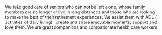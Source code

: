 We take good care of seniors who can not be left alone, whose family members are no longer or live in long distances and those who are looking to make the best of their retirement experiences. We assist them with ADL ( activities of daily living) , create and share enjoyable moments, support and love them. We are great companions and compationate health care workers  
